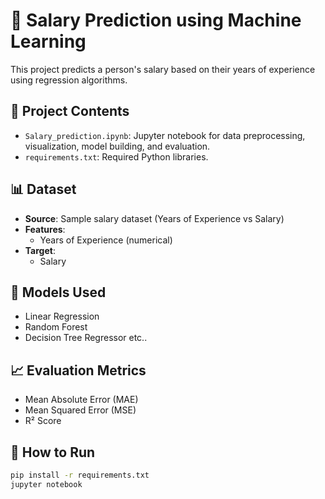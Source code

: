 # 💼 Salary Prediction using Machine Learning

This project predicts a person's salary based on their years of experience using regression algorithms.

## 📁 Project Contents

- `Salary_prediction.ipynb`: Jupyter notebook for data preprocessing, visualization, model building, and evaluation.
- `requirements.txt`: Required Python libraries.

## 📊 Dataset

- **Source**: Sample salary dataset (Years of Experience vs Salary)
- **Features**:
  - Years of Experience (numerical)
- **Target**:
  - Salary

## 🧠 Models Used

- Linear Regression
- Random Forest
- Decision Tree Regressor etc..

## 📈 Evaluation Metrics

- Mean Absolute Error (MAE)
- Mean Squared Error (MSE)
- R² Score

## 🚀 How to Run

```bash
pip install -r requirements.txt
jupyter notebook
